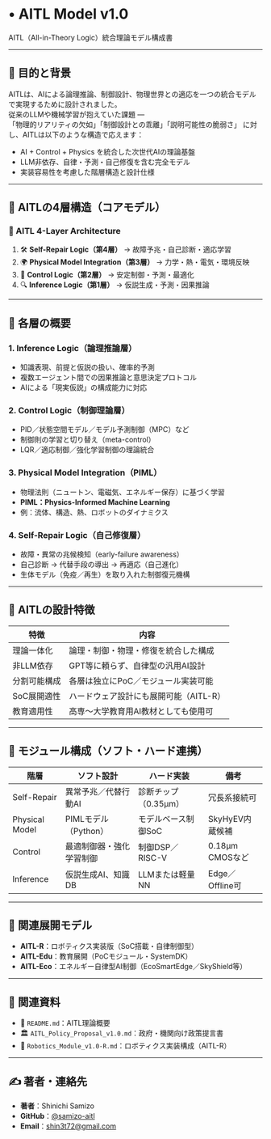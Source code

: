 # • AITL Model v1.0

AITL（All-in-Theory Logic）統合理論モデル構成書

---

## 🎯 目的と背景

AITLは、AIによる論理推論、制御設計、物理世界との適応を一つの統合モデルで実現するために設計されました。  
従来のLLMや機械学習が抱えていた課題 ―  
「物理的リアリティの欠如」「制御設計との乖離」「説明可能性の脆弱さ」 に対し、AITLは以下のような構造で応えます：

- AI + Control + Physics を統合した次世代AIの理論基盤  
- LLM非依存、自律・予測・自己修復を含む完全モデル  
- 実装容易性を考慮した階層構造と設計仕様  

---

## 🧠 AITLの4層構造（コアモデル）

### 📐 AITL 4-Layer Architecture

1. 🛠 **Self-Repair Logic（第4層）** → 故障予兆・自己診断・適応学習  
2. 🌍 **Physical Model Integration（第3層）** → 力学・熱・電気・環境反映  
3. 🎯 **Control Logic（第2層）** → 安定制御・予測・最適化  
4. 🔍 **Inference Logic（第1層）** → 仮説生成・予測・因果推論  

---

## 🔎 各層の概要

### 1. Inference Logic（論理推論層）

- 知識表現、前提と仮説の扱い、確率的予測  
- 複数エージェント間での因果推論と意思決定プロトコル  
- AIによる「現実仮説」の構成能力に対応  

### 2. Control Logic（制御理論層）

- PID／状態空間モデル／モデル予測制御（MPC）など  
- 制御則の学習と切り替え（meta-control）  
- LQR／適応制御／強化学習制御の理論統合  

### 3. Physical Model Integration（PIML）

- 物理法則（ニュートン、電磁気、エネルギー保存）に基づく学習  
- **PIML：Physics-Informed Machine Learning**  
- 例：流体、構造、熱、ロボットのダイナミクス  

### 4. Self-Repair Logic（自己修復層）

- 故障・異常の兆候検知（early-failure awareness）  
- 自己診断 → 代替手段の導出 → 再適応（自己進化）  
- 生体モデル（免疫／再生）を取り入れた制御復元機構  

---

## 🧩 AITLの設計特徴

| 特徴 | 内容 |
|------|------|
| 理論一体化 | 論理・制御・物理・修復を統合した構成 |
| 非LLM依存 | GPT等に頼らず、自律型の汎用AI設計 |
| 分割可能構成 | 各層は独立にPoC／モジュール実装可能 |
| SoC展開適性 | ハードウェア設計にも展開可能（AITL-R） |
| 教育適用性 | 高専〜大学教育用AI教材としても使用可 |

---

## 📐 モジュール構成（ソフト・ハード連携）

| 階層 | ソフト設計 | ハード実装 | 備考 |
|------|-------------|-------------|------|
| Self-Repair | 異常予兆／代替行動AI | 診断チップ（0.35µm） | 冗長系接続可 |
| Physical Model | PIMLモデル（Python） | モデルベース制御SoC | SkyHyEV内蔵候補 |
| Control | 最適制御器・強化学習制御 | 制御DSP／RISC-V | 0.18µm CMOSなど |
| Inference | 仮説生成AI、知識DB | LLMまたは軽量NN | Edge／Offline可 |

---

## 🔁 関連展開モデル

- **AITL-R**：ロボティクス実装版（SoC搭載・自律制御型）  
- **AITL-Edu**：教育展開（PoCモジュール・SystemDK）  
- **AITL-Eco**：エネルギー自律型AI制御（EcoSmartEdge／SkyShield等）  

---

## 🔗 関連資料

- 📄 `README.md`：AITL理論概要  
- 🏛 `AITL_Policy_Proposal_v1.0.md`：政府・機関向け政策提言書  
- 🤖 `Robotics_Module_v1.0-R.md`：ロボティクス実装構成（AITL-R）  

---

## ✍ 著者・連絡先

- **著者**：Shinichi Samizo  
- **GitHub**：[@samizo-aitl](https://github.com/samizo-aitl)  
- **Email**：shin3t72@gmail.com  
